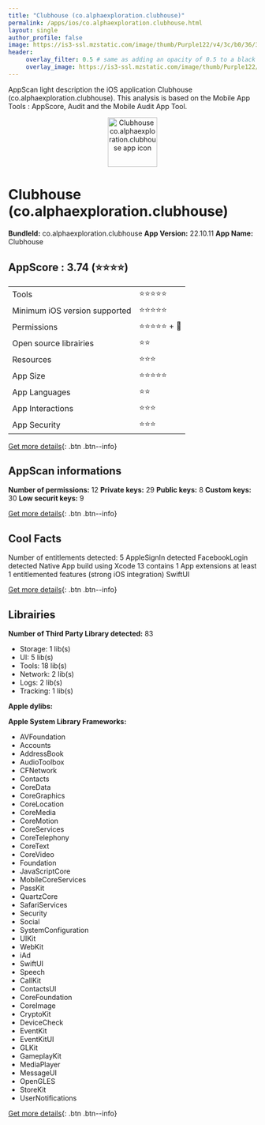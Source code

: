 ```yaml
---
title: "Clubhouse (co.alphaexploration.clubhouse)"
permalink: /apps/ios/co.alphaexploration.clubhouse.html
layout: single
author_profile: false
image: https://is3-ssl.mzstatic.com/image/thumb/Purple122/v4/3c/b0/36/3cb03673-97de-722d-d580-673bc0dec829/AppIcon-0-1x_U007emarketing-0-6-0-85-220.png/512x512bb.jpg
header: 
     overlay_filter: 0.5 # same as adding an opacity of 0.5 to a black background
     overlay_image: https://is3-ssl.mzstatic.com/image/thumb/Purple122/v4/3c/b0/36/3cb03673-97de-722d-d580-673bc0dec829/AppIcon-0-1x_U007emarketing-0-6-0-85-220.png/512x512bb.jpg
---
```

AppScan light description the iOS application Clubhouse (co.alphaexploration.clubhouse). This analysis is based on the Mobile App Tools : AppScore, Audit and the Mobile Audit App Tool.

  
  
<div style="text-align: center;"><img src="https://is3-ssl.mzstatic.com/image/thumb/Purple122/v4/3c/b0/36/3cb03673-97de-722d-d580-673bc0dec829/AppIcon-0-1x_U007emarketing-0-6-0-85-220.png/512x512bb.jpg" width="100" height="100" alt="Clubhouse co.alphaexploration.clubhouse app icon"></div>  
  
# Clubhouse (co.alphaexploration.clubhouse)

**BundleId:** co.alphaexploration.clubhouse
**App Version:** 22.10.11
**App Name:** Clubhouse


## AppScore : 3.74 (⭐️⭐️⭐️⭐️) 

<table>
<tr><td> Tools </td><td> ⭐️⭐️⭐️⭐️⭐️ </td></tr>
<tr><td> Minimum iOS version supported </td><td> ⭐️⭐️⭐️⭐️⭐️ </td></tr>
<tr><td> Permissions </td><td> ⭐️⭐️⭐️⭐️⭐️ + 🌟 </td></tr>
<tr><td> Open source librairies </td><td> ⭐️⭐️ </td></tr>
<tr><td> Resources </td><td> ⭐️⭐️⭐️ </td></tr>
<tr><td> App Size </td><td> ⭐️⭐️⭐️⭐️⭐️ </td></tr>
<tr><td> App Languages </td><td> ⭐️⭐️ </td></tr>
<tr><td> App Interactions </td><td> ⭐️⭐️⭐️ </td></tr>
<tr><td> App Security </td><td> ⭐️⭐️⭐️ </td></tr>
</table>

[Get more details](/pricing.html){: .btn .btn--info}  
  
## AppScan informations 

**Number of permissions:** 12
**Private keys:** 29
**Public keys:** 8
**Custom keys:** 30
**Low securit keys:** 9
  
[Get more details](/pricing.html){: .btn .btn--info}

## Cool Facts

Number of entitlements detected: 5
AppleSignIn detected
FacebookLogin detected
Native App
build using Xcode 13
contains 1 App extensions
at least 1 entitlemented features (strong iOS integration)
SwiftUI
  
[Get more details](/pricing.html){: .btn .btn--info}

## Librairies 
**Number of Third Party Library detected:** 83
- Storage: 1 lib(s)
- UI: 5 lib(s)
- Tools: 18 lib(s)
- Network: 2 lib(s)
- Logs: 2 lib(s)
- Tracking: 1 lib(s)

**Apple dylibs:**


**Apple System Library Frameworks:**
- AVFoundation
- Accounts
- AddressBook
- AudioToolbox
- CFNetwork
- Contacts
- CoreData
- CoreGraphics
- CoreLocation
- CoreMedia
- CoreMotion
- CoreServices
- CoreTelephony
- CoreText
- CoreVideo
- Foundation
- JavaScriptCore
- MobileCoreServices
- PassKit
- QuartzCore
- SafariServices
- Security
- Social
- SystemConfiguration
- UIKit
- WebKit
- iAd
- SwiftUI
- Speech
- CallKit
- ContactsUI
- CoreFoundation
- CoreImage
- CryptoKit
- DeviceCheck
- EventKit
- EventKitUI
- GLKit
- GameplayKit
- MediaPlayer
- MessageUI
- OpenGLES
- StoreKit
- UserNotifications


  
[Get more details](/pricing.html){: .btn .btn--info}

